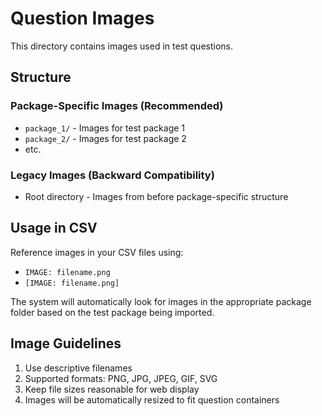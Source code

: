 
# Question Images

This directory contains images used in test questions.

## Structure

### Package-Specific Images (Recommended)
- `package_1/` - Images for test package 1
- `package_2/` - Images for test package 2
- etc.

### Legacy Images (Backward Compatibility)
- Root directory - Images from before package-specific structure

## Usage in CSV

Reference images in your CSV files using:
- `IMAGE: filename.png`
- `[IMAGE: filename.png]`

The system will automatically look for images in the appropriate package folder based on the test package being imported.

## Image Guidelines

1. Use descriptive filenames
2. Supported formats: PNG, JPG, JPEG, GIF, SVG
3. Keep file sizes reasonable for web display
4. Images will be automatically resized to fit question containers
